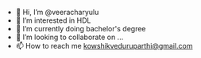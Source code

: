 - 👋 Hi, I’m @veeracharyulu
- 👀 I’m interested in HDL
- 🌱 I’m currently doing bachelor's degree
- 💞️ I’m looking to collaborate on ...
- 📫 How to reach me  kowshikveduruparthi@gmail.com

<!---
kowshikveduruparthi/kowshikveduruparthi is a ✨ special ✨ repository because its `README.md` (this file) appears on your GitHub profile.
You can click the Preview link to take a look at your changes.
--->
